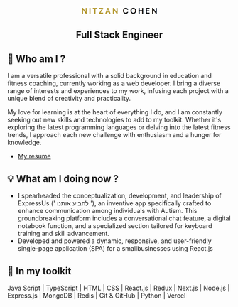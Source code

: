 <div align="center">
    <img src="./NITZANCOHEN_logo.png" alt="logo" width="35%">
    <h2 align="center">Full Stack Engineer</h2>
</div>

##  👋 Who am I ?
I am a versatile professional with a solid background in education and fitness coaching, currently working as a web developer. I bring a diverse range of interests and experiences to my work, infusing each project with a unique blend of creativity and practicality.

My love for learning is at the heart of everything I do, and I am constantly seeking out new skills and technologies to add to my toolkit. Whether it's exploring the latest programming languages or delving into the latest fitness trends, I approach each new challenge with enthusiasm and a hunger for knowledge.

* [My resume](./CV_NitzanCohen.pdf)

## 💡 What am I doing now ?
- I spearheaded the conceptualization, development, and leadership of ExpressUs (' להביע אותנו '), an inventive app specifically crafted to enhance communication among individuals with Autism. This groundbreaking platform includes a conversational chat feature, a digital notebook function, and a specialized section tailored for keyboard training and skill advancement.
- Developed and powered a dynamic, responsive, and user-friendly single-page application (SPA) for a smallbusinesses using React.js

## 💼 In my toolkit
Java Script | TypeScript | HTML | CSS | React.js | Redux | Next.js | Node.js | Express.js | MongoDB | Redis | Git & GitHub | Python | Vercel
